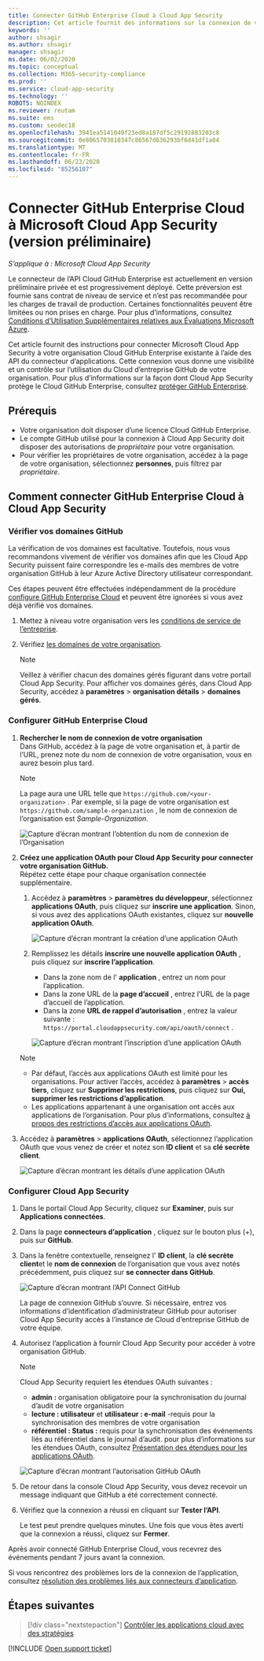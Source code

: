 ```yaml
---
title: Connecter GitHub Enterprise Cloud à Cloud App Security
description: Cet article fournit des informations sur la connexion de votre application Cloud GitHub Enterprise à Cloud App Security à l’aide du connecteur API pour la visibilité et le contrôle de l’utilisation.
keywords: ''
author: shsagir
ms.author: shsagir
manager: shsagir
ms.date: 06/02/2020
ms.topic: conceptual
ms.collection: M365-security-compliance
ms.prod: ''
ms.service: cloud-app-security
ms.technology: ''
ROBOTS: NOINDEX
ms.reviewer: reutam
ms.suite: ems
ms.custom: seodec18
ms.openlocfilehash: 3941ea5141049f23ed8a187df5c29192883203c8
ms.sourcegitcommit: 0e8065703810347c86567d636293bf6d41df1a84
ms.translationtype: MT
ms.contentlocale: fr-FR
ms.lasthandoff: 06/23/2020
ms.locfileid: "85256107"
---
```

# <a name="connect-github-enterprise-cloud-to-microsoft-cloud-app-security-preview"></a>Connecter GitHub Enterprise Cloud à Microsoft Cloud App Security (version préliminaire)

*S’applique à : Microsoft Cloud App Security*

Le connecteur de l’API Cloud GitHub Enterprise est actuellement en version préliminaire privée et est progressivement déployé. Cette préversion est fournie sans contrat de niveau de service et n’est pas recommandée pour les charges de travail de production. Certaines fonctionnalités peuvent être limitées ou non prises en charge. Pour plus d’informations, consultez [Conditions d’Utilisation Supplémentaires relatives aux Évaluations Microsoft Azure](https://azure.microsoft.com/support/legal/preview-supplemental-terms/).

Cet article fournit des instructions pour connecter Microsoft Cloud App Security à votre organisation Cloud GitHub Enterprise existante à l’aide des API du connecteur d’applications. Cette connexion vous donne une visibilité et un contrôle sur l’utilisation du Cloud d’entreprise GitHub de votre organisation. Pour plus d’informations sur la façon dont Cloud App Security protège le Cloud GitHub Enterprise, consultez [protéger GitHub Enterprise](protect-github.md).

## <a name="prerequisites"></a>Prérequis

- Votre organisation doit disposer d’une licence Cloud GitHub Enterprise.
- Le compte GitHub utilisé pour la connexion à Cloud App Security doit disposer des autorisations de *propriétaire* pour votre organisation.
- Pour vérifier les propriétaires de votre organisation, accédez à la page de votre organisation, sélectionnez **personnes**, puis filtrez par *propriétaire*.

## <a name="how-to-connect-github-enterprise-cloud-to-cloud-app-security"></a>Comment connecter GitHub Enterprise Cloud à Cloud App Security

### <a name="verify-your-github-domains"></a>Vérifier vos domaines GitHub

La vérification de vos domaines est facultative. Toutefois, nous vous recommandons vivement de vérifier vos domaines afin que les Cloud App Security puissent faire correspondre les e-mails des membres de votre organisation GitHub à leur Azure Active Directory utilisateur correspondant.

Ces étapes peuvent être effectuées indépendamment de la procédure [configure GitHub Enterprise Cloud](#configure-github-enterprise-cloud) et peuvent être ignorées si vous avez déjà vérifié vos domaines.

1. Mettez à niveau votre organisation vers les [conditions de service de l’entreprise](https://help.github.com/en/github/setting-up-and-managing-organizations-and-teams/upgrading-to-the-corporate-terms-of-service).
1. Vérifiez [les domaines de votre organisation](https://help.github.com/en/github/setting-up-and-managing-organizations-and-teams/verifying-your-organizations-domain).

    > [!NOTE]
    > Veillez à vérifier chacun des domaines gérés figurant dans votre portail Cloud App Security. Pour afficher vos domaines gérés, dans Cloud App Security, accédez à **paramètres**  >  **organisation détails**  >  **domaines gérés**.

### <a name="configure-github-enterprise-cloud"></a>Configurer GitHub Enterprise Cloud

1. **Rechercher le nom de connexion de votre organisation**  
Dans GitHub, accédez à la page de votre organisation et, à partir de l’URL, prenez note du nom de connexion de votre organisation, vous en aurez besoin plus tard.

    > [!NOTE]
    > La page aura une URL telle que `https://github.com/<your-organization>` . Par exemple, si la page de votre organisation est `https://github.com/sample-organization` , le nom de connexion de l’organisation est *Sample-Organization*.

    ![Capture d’écran montrant l’obtention du nom de connexion de l’Organisation](media/connect-github-org-login-name.png)

1. **Créez une application OAuth pour Cloud App Security pour connecter votre organisation GitHub.**  
Répétez cette étape pour chaque organisation connectée supplémentaire.

    1. Accédez à **paramètres**  >  **paramètres du développeur**, sélectionnez **applications OAuth**, puis cliquez sur **inscrire une application**. Sinon, si vous avez des applications OAuth existantes, cliquez sur **nouvelle application OAuth**.

        ![Capture d’écran montrant la création d’une application OAuth](media/connect-github-create-oauth-app.png)

    1. Remplissez les détails **inscrire une nouvelle application OAuth** , puis cliquez sur **inscrire l’application**.
        - Dans la zone nom de l' **application** , entrez un nom pour l’application.
        - Dans la zone URL de la **page d’accueil** , entrez l’URL de la page d’accueil de l’application.
        - Dans la zone **URL de rappel d’autorisation** , entrez la valeur suivante : `https://portal.cloudappsecurity.com/api/oauth/connect` .

        ![Capture d’écran montrant l’inscription d’une application OAuth](media/connect-github-register-oauth-app.png)

    > [!NOTE]
    >
    > - Par défaut, l’accès aux applications OAuth est limité pour les organisations. Pour activer l’accès, accédez à **paramètres**  >  **accès tiers**, cliquez sur **Supprimer les restrictions**, puis cliquez sur **Oui, supprimer les restrictions d’application**.
    > - Les applications appartenant à une organisation ont accès aux applications de l’organisation. Pour plus d’informations, consultez [à propos des restrictions d’accès aux applications OAuth](https://help.github.com/en/github/setting-up-and-managing-organizations-and-teams/about-oauth-app-access-restrictions).

1. Accédez à **paramètres**  >  **applications OAuth**, sélectionnez l’application OAuth que vous venez de créer et notez son **ID client** et sa **clé secrète client**.

    ![Capture d’écran montrant les détails d’une application OAuth](media/connect-github-oauth-app-details.png)

### <a name="configure-cloud-app-security"></a>Configurer Cloud App Security

1. Dans le portail Cloud App Security, cliquez sur **Examiner**, puis sur **Applications connectées**.

1. Dans la page **connecteurs d’application** , cliquez sur le bouton plus (+), puis sur **GitHub**.

1. Dans la fenêtre contextuelle, renseignez l' **ID client**, la **clé secrète client**et le **nom de connexion** de l’organisation que vous avez notés précédemment, puis cliquez sur **se connecter dans GitHub**.

    ![Capture d’écran montrant l’API Connect GitHub](media/connect-github-connect-app.png)

    La page de connexion GitHub s’ouvre. Si nécessaire, entrez vos informations d’identification d’administrateur GitHub pour autoriser Cloud App Security accès à l’instance de Cloud d’entreprise GitHub de votre équipe.

1. Autorisez l’application à fournir Cloud App Security pour accéder à votre organisation GitHub.

    > [!NOTE]
    > Cloud App Security requiert les étendues OAuth suivantes :
    >
    > - **admin :** organisation obligatoire pour la synchronisation du journal d’audit de votre organisation
    > - **lecture : utilisateur** et **utilisateur : e-mail** -requis pour la synchronisation des membres de votre organisation
    > - **référentiel : Status :** requis pour la synchronisation des événements liés au référentiel dans le journal d’audit. pour plus d’informations sur les étendues OAuth, consultez [Présentation des étendues pour les applications OAuth](https://developer.github.com/apps/building-oauth-apps/understanding-scopes-for-oauth-apps/).

    ![Capture d’écran montrant l’autorisation GitHub OAuth](media/connect-github-authorize-app.png)

1. De retour dans la console Cloud App Security, vous devez recevoir un message indiquant que GitHub a été correctement connecté.

1. Vérifiez que la connexion a réussi en cliquant sur **Tester l’API**.

    Le test peut prendre quelques minutes. Une fois que vous êtes averti que la connexion a réussi, cliquez sur **Fermer**.

Après avoir connecté GitHub Enterprise Cloud, vous recevrez des événements pendant 7 jours avant la connexion.

Si vous rencontrez des problèmes lors de la connexion de l’application, consultez [résolution des problèmes liés aux connecteurs d’application](troubleshooting-api-connectors-using-error-messages.md).

## <a name="next-steps"></a>Étapes suivantes

> [!div class="nextstepaction"]
> [Contrôler les applications cloud avec des stratégies](control-cloud-apps-with-policies.md)

[!INCLUDE [Open support ticket](includes/support.md)]
